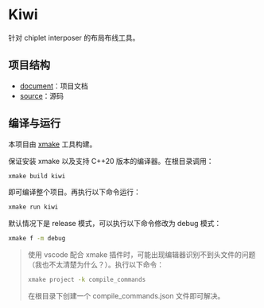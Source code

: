 # Kiwi

针对 chiplet interposer 的布局布线工具。




## 项目结构

- [document](./document/)：项目文档
- [source](./source/)：源码




## 编译与运行

本项目由 [xmake](https://github.com/xmake-io/xmake) 工具构建。

保证安装 xmake 以及支持 C++20 版本的编译器。在根目录调用：

````bash
xmake build kiwi
````

即可编译整个项目。再执行以下命令运行：

````bash
xmake run kiwi
````

默认情况下是 release 模式，可以执行以下命令修改为 debug 模式：

````bash
xmake f -m debug
````

> 使用 vscode 配合 xmake 插件时，可能出现编辑器识别不到头文件的问题（我也不太清楚为什么？）。执行以下命令：
>
> ````bash
> xmake project -k compile_commands
> ````
>
> 在根目录下创建一个 compile_commands.json 文件即可解决。



